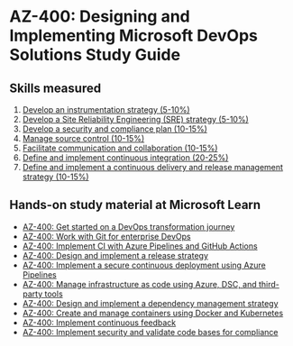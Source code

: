 # AZ-400: Designing and Implementing Microsoft DevOps Solutions Study Guide

## Skills measured

1. [Develop an instrumentation strategy (5-10%)](1-Develop%20an%20instrumentation%20strategy%20(5-10%25).md)
2. [Develop a Site Reliability Engineering (SRE) strategy (5-10%)](2-Develop%20a%20Site%20Reliability%20Engineering%20(SRE)%20strategy%20(5-10%25).md)
3. [Develop a security and compliance plan (10-15%)](3-Develop%20a%20security%20and%20compliance%20plan%20(10-15%25).md)
4. [Manage source control (10-15%)](4-Manage%20source%20control%20(10-15%25).md)
5. [Facilitate communication and collaboration (10-15%)](5-Facilitate%20communication%20and%20collaboration%20(10-15%25).md)
6. [Define and implement continuous integration (20-25%)](6-Define%20and%20implement%20continuous%20integration%20(20-25%25).md)
7. [Define and implement a continuous delivery and release management strategy (10-15%)](7-Define%20and%20implement%20a%20continuous%20delivery%20and%20release%20management%20strategy%20(10-15%25).md)

## Hands-on study material at Microsoft Learn

- [AZ-400: Get started on a DevOps transformation journey](https://docs.microsoft.com/en-us/learn/paths/az-400-get-started-devops-transformation-journey/)
- [AZ-400: Work with Git for enterprise DevOps](https://docs.microsoft.com/en-us/learn/paths/az-400-work-git-for-enterprise-devops/)
- [AZ-400: Implement CI with Azure Pipelines and GitHub Actions](https://docs.microsoft.com/en-us/learn/paths/az-400-implement-ci-azure-pipelines-github-actions/)
- [AZ-400: Design and implement a release strategy](https://docs.microsoft.com/en-us/learn/paths/az-400-design-implement-release-strategy/)
- [AZ-400: Implement a secure continuous deployment using Azure Pipelines](https://docs.microsoft.com/en-us/learn/paths/az-400-implement-secure-continuous-deployment/)
- [AZ-400: Manage infrastructure as code using Azure, DSC, and third-party tools](https://docs.microsoft.com/en-us/learn/paths/az-400-manage-infrastructure-as-code-using-azure/)
- [AZ-400: Design and implement a dependency management strategy](https://docs.microsoft.com/en-us/learn/paths/az-400-design-implement-dependency-management-strategy/)
- [AZ-400: Create and manage containers using Docker and Kubernetes](https://docs.microsoft.com/en-us/learn/paths/az-400-create-manage-containers-using-docker-kubernetes/)
- [AZ-400: Implement continuous feedback](https://docs.microsoft.com/en-us/learn/paths/az-400-implement-continuous-feedback/)
- [AZ-400: Implement security and validate code bases for compliance](https://docs.microsoft.com/en-us/learn/paths/az-400-implement-security-validate-code-bases-compliance/)
